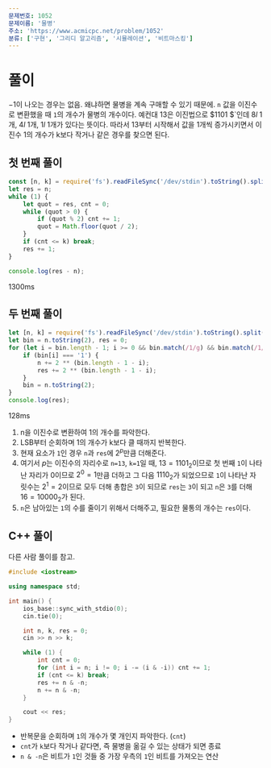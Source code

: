```yaml
---
문제번호: 1052
문제이름: '물병'
주소: 'https://www.acmicpc.net/problem/1052'
분류: ['구현', '그리디 알고리즘', '시뮬레이션', '비트마스킹']
---
```


# 풀이

$-1$이 나오는 경우는 없음. 왜냐하면 물병을 계속 구매할 수 있기 때문에.
`n` 값을 이진수로 변환했을 때 `1`의 개수가 물병의 개수이다. 예컨대 $13$은 이진법으로 $1101
$`인데 $8l$ 1개, $4l$ 1개, $1l$ 1개가 있다는 뜻이다. 따라서 13부터 시작해서 값을 1개씩 증가시키면서 이진수 1의 개수가 k보다 작거나 같은 경우를 찾으면 된다.

## 첫 번째 풀이

```js
const [n, k] = require('fs').readFileSync('/dev/stdin').toString().split(' ').map(v => +v);
let res = n;
while (1) {
    let quot = res, cnt = 0;
    while (quot > 0) {
        if (quot % 2) cnt += 1;
        quot = Math.floor(quot / 2);
    }
    if (cnt <= k) break;
    res += 1;
}

console.log(res - n);
```

1300ms

## 두 번째 풀이

```js
let [n, k] = require('fs').readFileSync('/dev/stdin').toString().split(' ').map(v => +v);
let bin = n.toString(2), res = 0;
for (let i = bin.length - 1; i >= 0 && bin.match(/1/g) && bin.match(/1/g).length > k; i -= 1) {
    if (bin[i] === '1') {
        n += 2 ** (bin.length - 1 - i);
        res += 2 ** (bin.length - 1 - i);
    }
    bin = n.toString(2);
}
console.log(res);
```

128ms

1. n을 이진수로 변환하여 1의 개수를 파악한다.
2. LSB부터 순회하며 1의 개수가 k보다 클 때까지 반복한다.
3. 현재 요소가 `1`인 경우 `n`과 `res`에 $2^p$만큼 더해준다.
4. 여기서 $p$는 이진수의 자리수로 `n=13`, `k=1`일 때, $13=1101_2$이므로 첫 번째 `1`이 나타난 자리가 0이므로 $2^0 = 1$만큼 더하고 그 다음 $1110_2$가 되었으므로 `1`이 나타난 자릿수는 $2^1=2$이므로 모두 더해 총합은 `3`이 되므로 `res`는 `3`이 되고 `n`은 `3`를 더해 $16=10000_2$가 된다.
5. `n`은 남아있는 `1`의 수를 줄이기 위해서 더해주고, 필요한 물통의 개수는 `res`이다.

## C++ 풀이

다른 사람 풀이를 참고.

```c++
#include <iostream>

using namespace std;

int main() {
    ios_base::sync_with_stdio(0);
    cin.tie(0);

    int n, k, res = 0;
    cin >> n >> k;

    while (1) {
        int cnt = 0;
        for (int i = n; i != 0; i -= (i & -i)) cnt += 1;
        if (cnt <= k) break;
        res += n & -n;
        n += n & -n;
    }

    cout << res;
}
```

- 반복문을 순회하며 `1`의 개수가 몇 개인지 파악한다. (`cnt`)
- `cnt`가 `k`보다 작거나 같다면, 즉 물병을 옮길 수 있는 상태가 되면 종료
- `n & -n`은 비트가 `1`인 것들 중 가장 우측의 `1`인 비트를 가져오는 연산
